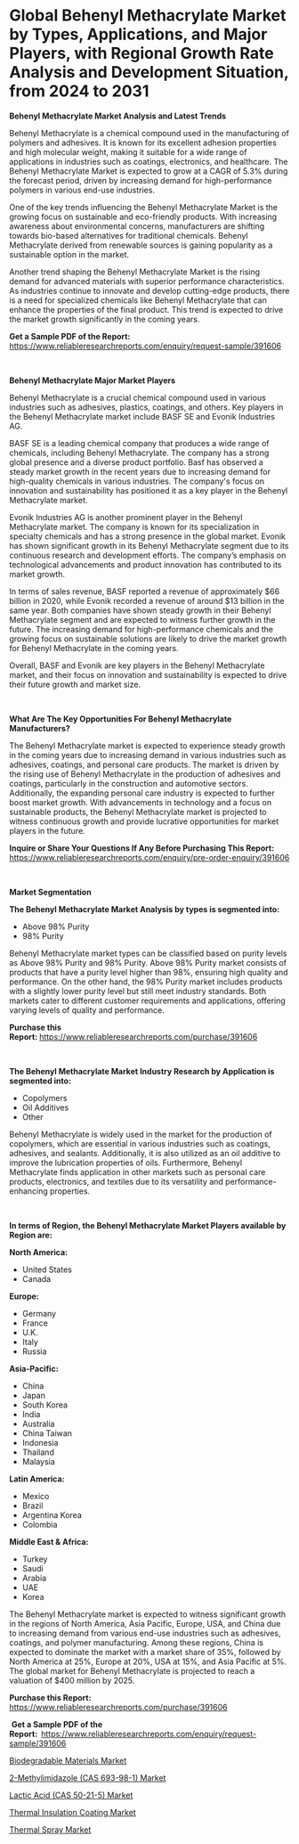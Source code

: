 <p><h1>Global Behenyl Methacrylate Market by Types, Applications, and Major Players, with Regional Growth Rate Analysis and Development Situation, from 2024 to 2031</h1></p><p><strong>Behenyl Methacrylate Market Analysis and Latest Trends</strong></p>
<p><p>Behenyl Methacrylate is a chemical compound used in the manufacturing of polymers and adhesives. It is known for its excellent adhesion properties and high molecular weight, making it suitable for a wide range of applications in industries such as coatings, electronics, and healthcare. The Behenyl Methacrylate Market is expected to grow at a CAGR of 5.3% during the forecast period, driven by increasing demand for high-performance polymers in various end-use industries.</p><p>One of the key trends influencing the Behenyl Methacrylate Market is the growing focus on sustainable and eco-friendly products. With increasing awareness about environmental concerns, manufacturers are shifting towards bio-based alternatives for traditional chemicals. Behenyl Methacrylate derived from renewable sources is gaining popularity as a sustainable option in the market.</p><p>Another trend shaping the Behenyl Methacrylate Market is the rising demand for advanced materials with superior performance characteristics. As industries continue to innovate and develop cutting-edge products, there is a need for specialized chemicals like Behenyl Methacrylate that can enhance the properties of the final product. This trend is expected to drive the market growth significantly in the coming years.</p></p>
<p><strong>Get a Sample PDF of the Report:&nbsp;</strong> <a href="https://www.reliableresearchreports.com/enquiry/request-sample/391606">https://www.reliableresearchreports.com/enquiry/request-sample/391606</a></p>
<p>&nbsp;</p>
<p><strong>Behenyl Methacrylate Major Market Players</strong></p>
<p><p>Behenyl Methacrylate is a crucial chemical compound used in various industries such as adhesives, plastics, coatings, and others. Key players in the Behenyl Methacrylate market include BASF SE and Evonik Industries AG. </p><p>BASF SE is a leading chemical company that produces a wide range of chemicals, including Behenyl Methacrylate. The company has a strong global presence and a diverse product portfolio. Basf has observed a steady market growth in the recent years due to increasing demand for high-quality chemicals in various industries. The company's focus on innovation and sustainability has positioned it as a key player in the Behenyl Methacrylate market.</p><p>Evonik Industries AG is another prominent player in the Behenyl Methacrylate market. The company is known for its specialization in specialty chemicals and has a strong presence in the global market. Evonik has shown significant growth in its Behenyl Methacrylate segment due to its continuous research and development efforts. The company’s emphasis on technological advancements and product innovation has contributed to its market growth.</p><p>In terms of sales revenue, BASF reported a revenue of approximately $66 billion in 2020, while Evonik recorded a revenue of around $13 billion in the same year. Both companies have shown steady growth in their Behenyl Methacrylate segment and are expected to witness further growth in the future. The increasing demand for high-performance chemicals and the growing focus on sustainable solutions are likely to drive the market growth for Behenyl Methacrylate in the coming years.</p><p>Overall, BASF and Evonik are key players in the Behenyl Methacrylate market, and their focus on innovation and sustainability is expected to drive their future growth and market size.</p></p>
<p>&nbsp;</p>
<p><strong>What Are The Key Opportunities For Behenyl Methacrylate Manufacturers?</strong></p>
<p><p>The Behenyl Methacrylate market is expected to experience steady growth in the coming years due to increasing demand in various industries such as adhesives, coatings, and personal care products. The market is driven by the rising use of Behenyl Methacrylate in the production of adhesives and coatings, particularly in the construction and automotive sectors. Additionally, the expanding personal care industry is expected to further boost market growth. With advancements in technology and a focus on sustainable products, the Behenyl Methacrylate market is projected to witness continuous growth and provide lucrative opportunities for market players in the future.</p></p>
<p><strong>Inquire or Share Your Questions If Any Before Purchasing This Report:</strong> <a href="https://www.reliableresearchreports.com/enquiry/pre-order-enquiry/391606">https://www.reliableresearchreports.com/enquiry/pre-order-enquiry/391606</a></p>
<p>&nbsp;</p>
<p><strong>Market Segmentation</strong></p>
<p><strong>The Behenyl Methacrylate Market Analysis by types is segmented into:</strong></p>
<p><ul><li>Above 98% Purity</li><li>98% Purity</li></ul></p>
<p><p>Behenyl Methacrylate market types can be classified based on purity levels as Above 98% Purity and 98% Purity. Above 98% Purity market consists of products that have a purity level higher than 98%, ensuring high quality and performance. On the other hand, the 98% Purity market includes products with a slightly lower purity level but still meet industry standards. Both markets cater to different customer requirements and applications, offering varying levels of quality and performance.</p></p>
<p><strong>Purchase this Report:&nbsp;</strong><a href="https://www.reliableresearchreports.com/purchase/391606">https://www.reliableresearchreports.com/purchase/391606</a></p>
<p>&nbsp;</p>
<p><strong>The Behenyl Methacrylate Market Industry Research by Application is segmented into:</strong></p>
<p><ul><li>Copolymers</li><li>Oil Additives</li><li>Other</li></ul></p>
<p><p>Behenyl Methacrylate is widely used in the market for the production of copolymers, which are essential in various industries such as coatings, adhesives, and sealants. Additionally, it is also utilized as an oil additive to improve the lubrication properties of oils. Furthermore, Behenyl Methacrylate finds application in other markets such as personal care products, electronics, and textiles due to its versatility and performance-enhancing properties.</p></p>
<p>&nbsp;</p>
<p><strong>In terms of Region, the Behenyl Methacrylate Market Players available by Region are:</strong></p>
<p>
    <p> <strong> North America: </strong>
        <ul>
            <li>United States</li>
            <li>Canada</li>
        </ul>
        </p> 
    <p> <strong> Europe: </strong>
        <ul>
            <li>Germany</li>
            <li>France</li>
            <li>U.K.</li>
            <li>Italy</li>
            <li>Russia</li>
        </ul>
        </p> 
    <p> <strong> Asia-Pacific: </strong>
        <ul>
            <li>China</li>
            <li>Japan</li>
            <li>South Korea</li>
            <li>India</li>
            <li>Australia</li>
            <li>China Taiwan</li>
            <li>Indonesia</li>
            <li>Thailand</li>
            <li>Malaysia</li>
        </ul>
        </p> 
    <p> <strong> Latin America: </strong>
        <ul>
            <li>Mexico</li>
            <li>Brazil</li>
            <li>Argentina Korea</li>
            <li>Colombia</li>
        </ul>
        </p> 
    <p> <strong> Middle East & Africa: </strong>
        <ul>
            <li>Turkey</li>
            <li>Saudi</li>
            <li>Arabia</li>
            <li>UAE</li>
            <li>Korea</li>
        </ul>
    </p>
    </p>
<p><p>The Behenyl Methacrylate market is expected to witness significant growth in the regions of North America, Asia Pacific, Europe, USA, and China due to increasing demand from various end-use industries such as adhesives, coatings, and polymer manufacturing. Among these regions, China is expected to dominate the market with a market share of 35%, followed by North America at 25%, Europe at 20%, USA at 15%, and Asia Pacific at 5%. The global market for Behenyl Methacrylate is projected to reach a valuation of $400 million by 2025.</p></p>
<p><strong>Purchase this Report: </strong><a href="https://www.reliableresearchreports.com/purchase/391606">https://www.reliableresearchreports.com/purchase/391606</a></p>
<p>&nbsp;<strong>Get a Sample PDF of the Report:&nbsp;&nbsp;</strong><a href="https://www.reliableresearchreports.com/enquiry/request-sample/391606">https://www.reliableresearchreports.com/enquiry/request-sample/391606</a></p>
<p><strong></strong></p>
<p><p><a href="https://frill-swim-3cd.notion.site/Biodegradable-Materials-Market-Research-Report-Provides-thorough-Industry-Overview-which-offers-an--a9b7f7502b2849b09cc37c3915d5f0e3">Biodegradable Materials Market</a></p><p><a href="https://cautious-neon-760.notion.site/2-Methylimidazole-CAS-693-98-1-Market-Provides-Detailed-Segmentation-of-this-Market-based-on-Type--cf595b79db144bd9adf119232bdad39a">2-Methylimidazole (CAS 693-98-1) Market</a></p><p><a href="https://gentle-editor-9db.notion.site/Lactic-Acid-CAS-50-21-5-Market-Size-Share-Trends-Analysis-Report-By-Material-By-Type-By-End-u-d53fddb58c00491393101755ddcfde63">Lactic Acid (CAS 50-21-5) Market</a></p><p><a href="https://view.publitas.com/reportprime-1/thermal-insulation-coating-market-size-market-share-and-global-market-analysis-report-2024-2031/">Thermal Insulation Coating Market</a></p><p><a href="https://view.publitas.com/reportprime-1/thermal-spray-market-analysis-and-market-size-global-industry-overview-market-segmentation-and-forecast-2024-to-2031/">Thermal Spray Market</a></p></p>